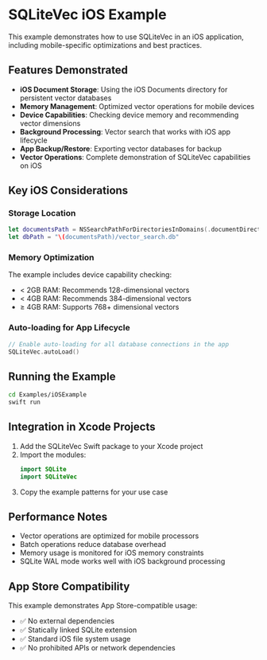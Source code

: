 # SQLiteVec iOS Example

This example demonstrates how to use SQLiteVec in an iOS application, including mobile-specific optimizations and best practices.

## Features Demonstrated

- **iOS Document Storage**: Using the iOS Documents directory for persistent vector databases
- **Memory Management**: Optimized vector operations for mobile devices  
- **Device Capabilities**: Checking device memory and recommending vector dimensions
- **Background Processing**: Vector search that works with iOS app lifecycle
- **App Backup/Restore**: Exporting vector databases for backup
- **Vector Operations**: Complete demonstration of SQLiteVec capabilities on iOS

## Key iOS Considerations

### Storage Location
```swift
let documentsPath = NSSearchPathForDirectoriesInDomains(.documentDirectory, .userDomainMask, true).first!
let dbPath = "\(documentsPath)/vector_search.db"
```

### Memory Optimization
The example includes device capability checking:
- < 2GB RAM: Recommends 128-dimensional vectors
- < 4GB RAM: Recommends 384-dimensional vectors  
- ≥ 4GB RAM: Supports 768+ dimensional vectors

### Auto-loading for App Lifecycle
```swift
// Enable auto-loading for all database connections in the app
SQLiteVec.autoLoad()
```

## Running the Example

```bash
cd Examples/iOSExample
swift run
```

## Integration in Xcode Projects

1. Add the SQLiteVec Swift package to your Xcode project
2. Import the modules:
   ```swift
   import SQLite
   import SQLiteVec
   ```
3. Copy the example patterns for your use case

## Performance Notes

- Vector operations are optimized for mobile processors
- Batch operations reduce database overhead
- Memory usage is monitored for iOS memory constraints
- SQLite WAL mode works well with iOS background processing

## App Store Compatibility

This example demonstrates App Store-compatible usage:
- ✅ No external dependencies
- ✅ Statically linked SQLite extension
- ✅ Standard iOS file system usage
- ✅ No prohibited APIs or network dependencies
